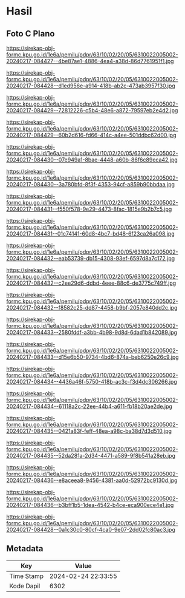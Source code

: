 # Hasil

## Foto C Plano

https://sirekap-obj-formc.kpu.go.id/1e6a/pemilu/pdpr/63/10/02/20/05/6310022005002-20240217-084427--4be87ae1-4886-4ea4-a38d-86d7761951f1.jpg

https://sirekap-obj-formc.kpu.go.id/1e6a/pemilu/pdpr/63/10/02/20/05/6310022005002-20240217-084428--d1ed956e-a914-418b-ab2c-473ab3957f30.jpg

https://sirekap-obj-formc.kpu.go.id/1e6a/pemilu/pdpr/63/10/02/20/05/6310022005002-20240217-084429--72812226-c5b4-48e6-a872-79597eb2e4d2.jpg

https://sirekap-obj-formc.kpu.go.id/1e6a/pemilu/pdpr/63/10/02/20/05/6310022005002-20240217-084429--60b2d616-fd66-414c-a4ee-501ddbc62d00.jpg

https://sirekap-obj-formc.kpu.go.id/1e6a/pemilu/pdpr/63/10/02/20/05/6310022005002-20240217-084430--07e949a1-8bae-4448-a60b-86f6c89eca42.jpg

https://sirekap-obj-formc.kpu.go.id/1e6a/pemilu/pdpr/63/10/02/20/05/6310022005002-20240217-084430--3a780bfd-8f3f-4353-94cf-a859b90bbdaa.jpg

https://sirekap-obj-formc.kpu.go.id/1e6a/pemilu/pdpr/63/10/02/20/05/6310022005002-20240217-084431--f550f578-9e29-4473-8fac-1815e9b2b7c5.jpg

https://sirekap-obj-formc.kpu.go.id/1e6a/pemilu/pdpr/63/10/02/20/05/6310022005002-20240217-084431--01c74141-60d8-4bc7-bd48-6f23ca26a098.jpg

https://sirekap-obj-formc.kpu.go.id/1e6a/pemilu/pdpr/63/10/02/20/05/6310022005002-20240217-084432--eab53739-db15-4308-93ef-6597d8a7c172.jpg

https://sirekap-obj-formc.kpu.go.id/1e6a/pemilu/pdpr/63/10/02/20/05/6310022005002-20240217-084432--c2ee29d6-ddbd-4eee-88c6-de3775c749ff.jpg

https://sirekap-obj-formc.kpu.go.id/1e6a/pemilu/pdpr/63/10/02/20/05/6310022005002-20240217-084432--f8582c25-dd87-4458-b9bf-2057e840dd2c.jpg

https://sirekap-obj-formc.kpu.go.id/1e6a/pemilu/pdpr/63/10/02/20/05/6310022005002-20240217-084433--2580fddf-a3bb-4b98-9d8d-6dad1b842089.jpg

https://sirekap-obj-formc.kpu.go.id/1e6a/pemilu/pdpr/63/10/02/20/05/6310022005002-20240217-084433--d15e6b50-9734-4bd6-874a-beb6250e26c9.jpg

https://sirekap-obj-formc.kpu.go.id/1e6a/pemilu/pdpr/63/10/02/20/05/6310022005002-20240217-084434--4436a46f-5750-418b-ac3c-f3d4dc306266.jpg

https://sirekap-obj-formc.kpu.go.id/1e6a/pemilu/pdpr/63/10/02/20/05/6310022005002-20240217-084434--61118a2c-22ee-44b4-a611-fb18b20ae2de.jpg

https://sirekap-obj-formc.kpu.go.id/1e6a/pemilu/pdpr/63/10/02/20/05/6310022005002-20240217-084435--0421a83f-feff-48ea-a98c-ba38d7d3d510.jpg

https://sirekap-obj-formc.kpu.go.id/1e6a/pemilu/pdpr/63/10/02/20/05/6310022005002-20240217-084435--52da281a-2d34-4471-a589-9f8b541a28eb.jpg

https://sirekap-obj-formc.kpu.go.id/1e6a/pemilu/pdpr/63/10/02/20/05/6310022005002-20240217-084436--e8aceea8-9456-4381-aa0d-52972bc9130d.jpg

https://sirekap-obj-formc.kpu.go.id/1e6a/pemilu/pdpr/63/10/02/20/05/6310022005002-20240217-084436--b3bff1b5-1dea-4542-b4ce-eca900ece4e1.jpg

https://sirekap-obj-formc.kpu.go.id/1e6a/pemilu/pdpr/63/10/02/20/05/6310022005002-20240217-084428--0a1c30c0-80cf-4ca0-9e07-2dd02fc80ac3.jpg


## Metadata

| Key        | Value               |
| ---------- | ------------------- |
| Time Stamp | 2024-02-24 22:33:55 |
| Kode Dapil | 6302                |



